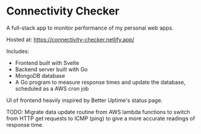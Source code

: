 # Connectivity Checker

A full-stack app to monitor performance of my personal web apps.

Hosted at: https://connectivity-checker.netlify.app/

Includes:

- Frontend built with Svelte
- Backend server built with Go
- MongoDB database
- A Go program to measure response times and update the database, scheduled as a AWS cron job

UI of frontend heavily inspired by Better Uptime's status page.

TODO: Migrate data update routine from AWS lambda functions to switch from HTTP get requests to ICMP (ping) to give a more accurate readings of response time.
